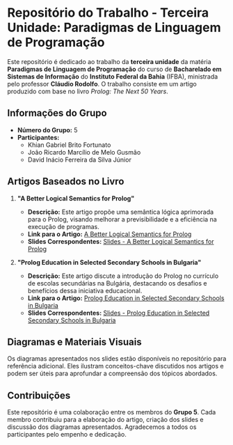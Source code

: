 # Repositório do Trabalho - Terceira Unidade: Paradigmas de Linguagem de Programação

Este repositório é dedicado ao trabalho da **terceira unidade** da matéria **Paradigmas de Linguagem de Programação** do curso de **Bacharelado em Sistemas de Informação** do **Instituto Federal da Bahia** (IFBA), ministrada pelo professor **Cláudio Rodolfo**. O trabalho consiste em um artigo produzido com base no livro *Prolog: The Next 50 Years*.

## Informações do Grupo

- **Número do Grupo:** 5
- **Participantes:**
  - Khian Gabriel Brito Fortunato
  - João Ricardo Marcílio de Melo Gusmão
  - David Inácio Ferreira da Silva Júnior

## Artigos Baseados no Livro

1. **"A Better Logical Semantics for Prolog"**
   - **Descrição:** Este artigo propõe uma semântica lógica aprimorada para o Prolog, visando melhorar a previsibilidade e a eficiência na execução de programas.
   - **Link para o Artigo:** [A Better Logical Semantics for Prolog](https://docs.google.com/document/d/1nY3buBN3VUTZkBLSRQLV21I95c91jTiGqDI0aQ8i2vo/edit?tab=t.0)
   - **Slides Correspondentes:** [Slides - A Better Logical Semantics for Prolog](https://www.canva.com/design/DAGdlf_zXn4/c3-JawxECDtRJItzQ9Ogew/edit?utm_content=DAGdlf_zXn4&utm_campaign=designshare&utm_medium=link2&utm_source=sharebutton)

2. **"Prolog Education in Selected Secondary Schools in Bulgaria"**
   - **Descrição:** Este artigo discute a introdução do Prolog no currículo de escolas secundárias na Bulgária, destacando os desafios e benefícios dessa iniciativa educacional.
   - **Link para o Artigo:** [Prolog Education in Selected Secondary Schools in Bulgaria](https://docs.google.com/document/d/1j2A74X5w5dKmF5l0cgYfcuo2zLWraCFI7108-lnScoM/edit?tab=t.0)
   - **Slides Correspondentes:** [Slides - Prolog Education in Selected Secondary Schools in Bulgaria](https://www.canva.com/design/DAGdl0b3e8s/RP6KIvliJnA1B_DyBm9rUw/edit?utm_content=DAGdl0b3e8s&utm_campaign=designshare&utm_medium=link2&utm_source=sharebutton)

## Diagramas e Materiais Visuais

Os diagramas apresentados nos slides estão disponíveis no repositório para referência adicional. Eles ilustram conceitos-chave discutidos nos artigos e podem ser úteis para aprofundar a compreensão dos tópicos abordados.

## Contribuições

Este repositório é uma colaboração entre os membros do **Grupo 5**. Cada membro contribuiu para a elaboração do artigo, criação dos slides e discussão dos diagramas apresentados. Agradecemos a todos os participantes pelo empenho e dedicação.

